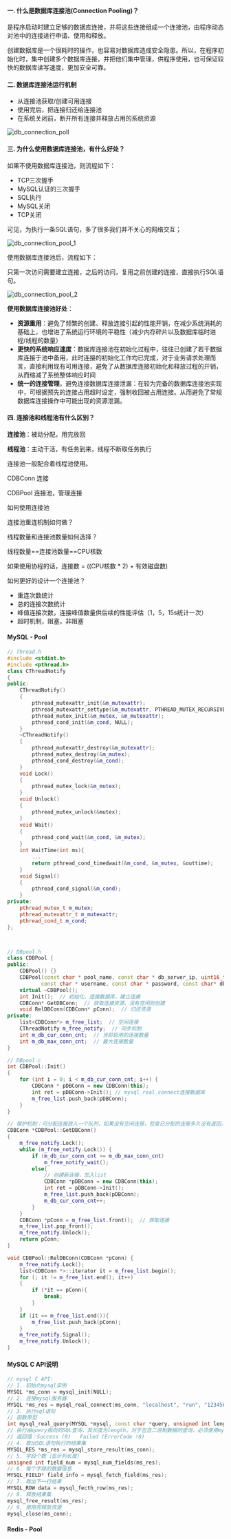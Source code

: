 #### 一. 什么是数据库连接池(Connection Pooling)？

是程序启动时建立足够的数据库连接，并将这些连接组成一个连接池，由程序动态对池中的连接进行申请、使用和释放。

创建数据库是一个很耗时的操作，也容易对数据库造成安全隐患。所以，在程序初始化时，集中创建多个数据库连接，并把他们集中管理，供程序使用，也可保证较快的数据库读写速度，更加安全可靠。



#### 二. 数据库连接池运行机制

- 从连接池获取/创建可用连接
- 使用完后，把连接归还给连接池
- 在系统关闭前，断开所有连接并释放占用的系统资源

![db_connection_poll](..\pic\db_connection_poll.png)



#### 三. 为什么使用数据库连接池，有什么好处？

如果不使用数据库连接池，则流程如下：

- TCP三次握手
- MySQL认证的三次握手
- SQL执行
- MySQL关闭
- TCP关闭

可见，为执行一条SQL语句，多了很多我们并不关心的网络交互；

![db_connection_pool_1](..\pic\db_connection_pool_1.png)

使用数据库连接池后，流程如下：

只第一次访问需要建立连接，之后的访问，复用之前创建的连接，直接执行SQL语句。

![db_connection_pool_2](..\pic\db_connection_pool_2.png)

**使用数据库连接池好处**：

- **资源重用**：避免了频繁的创建、释放连接引起的性能开销，在减少系统消耗的基础上，也增进了系统运行环境的平稳性（减少内存碎片以及数据库临时进程/线程的数量）
- **更快的系统响应速度**：数据库连接池在初始化过程中，往往已创建了若干数据库连接于池中备用，此时连接的初始化工作均已完成，对于业务请求处理而言，直接利用现有可用连接，避免了从数据库连接初始化和释放过程的开销，从而缩减了系统整体响应时间
- **统一的连接管理**，避免连接数据库连接泄漏：在较为完备的数据库连接池实现中，可根据预先的连接占用超时设定，强制收回被占用连接。从而避免了常规数据库连接操作中可能出现的资源泄漏。



#### 四. 连接池和线程池有什么区别？

**连接池**：被动分配，用完放回

**线程池**：主动干活，有任务到来，线程不断取任务执行

连接池一般配合着线程池使用。



CDBConn 连接

CDBPool 连接池，管理连接



如何使用连接池

连接池重连机制如何做？

线程数量和连接池数量如何选择？

线程数量==连接池数量==CPU核数

如果使用协程的话，连接数 = ((CPU核数 * 2) + 有效磁盘数)



如何更好的设计一个连接池？

- 重连次数统计
- 总的连接次数统计
- 峰值连接次数，连接峰值数量供后续的性能评估（1，5，15s统计一次）
- 超时机制，阻塞，非阻塞



#### MySQL - Pool

```cpp
// Thread.h
#include <stdint.h>
#include <pthread.h>
class CThreadNotify
{
public:
    CThreadNotify()
    {
        pthread_mutexattr_init(&m_mutexattr);
        pthread_mutexattr_settype(&m_mutexattr, PTHREAD_MUTEX_RECURSIVE);
        pthread_mutex_init(&m_mutex, &m_mutexattr);
        pthread_cond_init(&m_cond, NULL);
    }
    ~CThreadNotify()
    {
        pthread_mutexattr_destroy(&m_mutexattr);
        pthread_mutex_destroy(&m_mutex);
        pthread_cond_destroy(&m_cond);
    }
    void Lock()
    {
        pthread_mutex_lock(&m_mutex);
    }
    void Unlock()
    {
        pthread_mutex_unlock(&mutex);
    }
    void Wait()
    {
        pthread_cond_wait(&m_cond, &m_mutex);
    }
    int WaitTime(int ms){
        ...
        return pthread_cond_timedwait(&m_cond, &m_mutex, &outtime);
    }
  	void Signal()
    {
        pthread_cond_signal(&m_cond);
    }
private:
    pthread_mutex_t m_mutex;
    pthread_mutexattr_t m_mutexattr;
    pthread_cond_t m_cond;
};



// DBpool.h
class CDBPool {
public:
    CDBPool() {}
    CDBPool(const char * pool_name, const char * db_server_ip, uint16_t db_server_port,
           const char * username, const char * password, const char* db_name, int max_conn_cnt);
    virtual ~CDBPool();
    int Init();  // 初始化，连接数据库，建立连接
    CDBConn* GetDBConn;  // 获取连接资源，没有空闲则创建
    void RelDBConn(CDBConn* pConn);  // 归还资源
private:
    list<CDBConn*> m_free_list;  // 空闲连接
    CThreadNotify m_free_notify;  // 同步机制
    int m_db_cur_conn_cnt;  // 当前启用的连接数量
    int m_db_max_conn_cnt;  // 最大连接数量
}

// DBpool.c
int CDBPool::Init()
{
    for (int i = 0; i < m_db_cur_conn_cnt; i++) {
        CDBConn * pDBConn = new CDBConn(this);
        int ret = pDBConn->Init(); // mysql_real_connect连接数据库
        m_free_list.push_back(pDBConn);
    }
}

// 保护机制：可分配连接放入一个队列，如果没有空闲连接，检查已分配的连接多久没有返回，如果超过一定时间，则自动收回，放在用户忘了调用释放连接的接口
CDBConn *CDBPool::GetDBConn()
{
    m_free_notify.Lock();
    while (m_free_notify.Lock()) {
        if (m_db_cur_conn_cnt >= m_db_max_conn_cnt)
            m_free_notify_wait();
        else{
            // 创建新连接，加入list
            CDBConn *pDBConn = new CDBConn(this);
            int ret = pDBConn->Init();
            m_free_list.push_back(pDBConn);
            m_db_cur_conn_cnt++;
        }
    }
    CDBConn *pConn = m_free_list.front();  // 获取连接
    m_free_list.pop_front();
    m_free_notify.Unlock();
    return pConn;
}

void CDBPool::RelDBConn(CDBConn *pConn) {
    m_free_notify.Lock();
    list<CDBConn *>::iterator it = m_free_list.begin();
    for (; it != m_free_list.end(); it++)
    {
        if (*it == pConn){
            break;
        }
    }
    if (it == m_free_list.end()){
        m_free_list.push_back(pConn);
    }
    m_free_notify.Signal();
    m_free_notify.Unlock();
}
```



#### MySQL  C  API说明

```cpp
// mysql C API:
// 1. 初始化mysql实例
MYSQL *ms_conn = mysql_init(NULL);
// 2. 连接mysql服务器
MYSQL *ms_res = mysql_real_connect(ms_conn, "localhost", "run", "123456");
// 3. 执行sql语句
// 函数原型
int mysql_real_query(MYSQL *mysql, const char *query, unsigned int length);
// 执行由query指向的SQL查询，其长度为length。对于包含二进制数据的查询，必须使用mysql_real_query而不是mysql_query.
// 返回值：Success (0)   Failed (ErrorCode !0)
// 4. 取出SQL语句执行的结果集
MYSQL_RES *ms_res = mysql_store_result(ms_conn);
// 5. 字段个数（显示列长度）
unsigned int field_num = mysql_num_fields(ms_res);
// 6. 每个字段的数据信息
MYSQL_FIELD* field_info = mysql_fetch_field(ms_res);
// 7. 取出下一行结果
MYSQL_ROW data = mysql_fecth_row(ms_res);
// 8. 释放结果集
mysql_free_result(ms_res);
// 9. 使用完释放资源
mysql_close(ms_conn);
```



#### Redis - Pool


